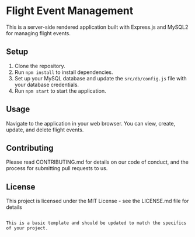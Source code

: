 # Flight Event Management

This is a server-side rendered application built with Express.js and MySQL2 for managing flight events.

## Setup

1. Clone the repository.
2. Run `npm install` to install dependencies.
3. Set up your MySQL database and update the `src/db/config.js` file with your database credentials.
4. Run `npm start` to start the application.

## Usage

Navigate to the application in your web browser. You can view, create, update, and delete flight events.

## Contributing

Please read CONTRIBUTING.md for details on our code of conduct, and the process for submitting pull requests to us.

## License

This project is licensed under the MIT License - see the LICENSE.md file for details
```

This is a basic template and should be updated to match the specifics of your project.